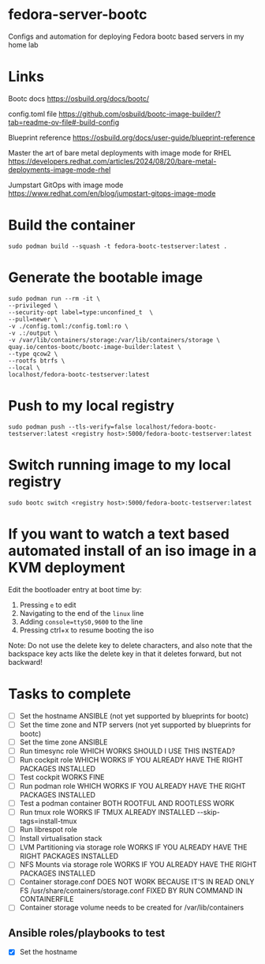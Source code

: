 # fedora-server-bootc
Configs and automation for deploying Fedora bootc based servers in my home lab

# Links

Bootc docs
https://osbuild.org/docs/bootc/

config.toml file
https://github.com/osbuild/bootc-image-builder/?tab=readme-ov-file#-build-config

Blueprint reference
https://osbuild.org/docs/user-guide/blueprint-reference

Master the art of bare metal deployments with image mode for RHEL
https://developers.redhat.com/articles/2024/08/20/bare-metal-deployments-image-mode-rhel

Jumpstart GitOps with image mode 
https://www.redhat.com/en/blog/jumpstart-gitops-image-mode

# Build the container

```
sudo podman build --squash -t fedora-bootc-testserver:latest . 
```

# Generate the bootable image

```
sudo podman run --rm -it \
--privileged \
--security-opt label=type:unconfined_t  \
--pull=newer \
-v ./config.toml:/config.toml:ro \
-v .:/output \
-v /var/lib/containers/storage:/var/lib/containers/storage \
quay.io/centos-bootc/bootc-image-builder:latest \
--type qcow2 \
--rootfs btrfs \
--local \
localhost/fedora-bootc-testserver:latest
```

# Push to my local registry

```
sudo podman push --tls-verify=false localhost/fedora-bootc-testserver:latest <registry host>:5000/fedora-bootc-testserver:latest
```

# Switch running image to my local registry

```
sudo bootc switch <registry host>:5000/fedora-bootc-testserver:latest
```

# If you want to watch a text based automated install of an iso image in a KVM deployment

Edit the bootloader entry at boot time by:
1. Pressing `e` to edit
2. Navigating to the end of the `linux` line
3. Adding `console=ttyS0,9600` to the line
4. Pressing ctrl+x to resume booting the iso

Note: Do not use the delete key to delete characters, and also note that the backspace key acts like the delete key in that it deletes forward, but not backward!

# Tasks to complete

 - [ ] Set the hostname ANSIBLE (not yet supported by blueprints for bootc)
 - [ ] Set the time zone and NTP servers (not yet supported by blueprints for bootc)
 - [ ] Set the time zone ANSIBLE
 - [ ] Run timesync role WHICH WORKS SHOULD I USE THIS INSTEAD?
 - [ ] Run cockpit role WHICH WORKS IF YOU ALREADY HAVE THE RIGHT PACKAGES INSTALLED
 - [ ] Test cockpit WORKS FINE
 - [ ] Run podman role WHICH WORKS IF YOU ALREADY HAVE THE RIGHT PACKAGES INSTALLED
 - [ ] Test a podman container BOTH ROOTFUL AND ROOTLESS WORK
 - [ ] Run tmux role WORKS IF TMUX ALREADY INSTALLED --skip-tags=install-tmux
 - [ ] Run librespot role
 - [ ] Install virtualisation stack
 - [ ] LVM Partitioning via storage role WORKS IF YOU ALREADY HAVE THE RIGHT PACKAGES INSTALLED
 - [ ] NFS Mounts via storage role WORKS IF YOU ALREADY HAVE THE RIGHT PACKAGES INSTALLED
 - [ ] Container storage.conf DOES NOT WORK BECAUSE IT'S IN READ ONLY FS /usr/share/containers/storage.conf FIXED BY RUN COMMAND IN CONTAINERFILE
 - [ ] Container storage volume needs to be created for /var/lib/containers

## Ansible roles/playbooks to test
 - [x] Set the hostname


